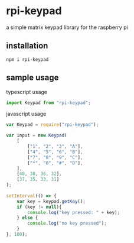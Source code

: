 # rpi-keypad
a simple matrix keypad library for the raspberry pi

## installation
```
npm i rpi-keypad
```

## sample usage
typescript usage
```typescript
import Keypad from "rpi-keypad";
```
javascript usage
```javascript
var Keypad = require("rpi-keypad");

var input = new Keypad(
    [
        ["1", "2", "3", "A"],
        ["4", "5", "6", "B"],
        ["7", "8", "9", "C"],
        ["*", "0", "#", "D"],
    ],
    [40, 38, 36, 32],
    [37, 35, 33, 31]
);
    
setInterval(() => {
    var key = keypad.getKey();
    if (key != null){
        console.log("key pressed: " + key);
    } else {
        console.log("no key pressed");
    }
}, 100);
```
